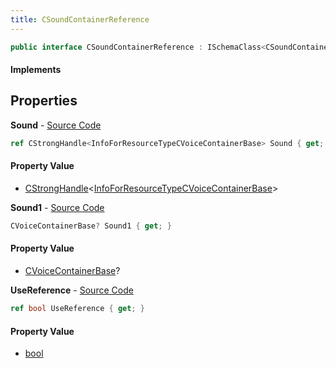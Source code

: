 ```yaml
---
title: CSoundContainerReference
---
```


```csharp
public interface CSoundContainerReference : ISchemaClass<CSoundContainerReference>, ISchemaField, ISchemaClass, INativeHandle
```

#### Implements

## Properties

**Sound** - [Source Code](https://github.com/swiftly-solution/swiftlys2/blob/master/managed/src/SwiftlyS2.Generated/Schemas/Interfaces/CSoundContainerReference.cs#L18)

```csharp
ref CStrongHandle<InfoForResourceTypeCVoiceContainerBase> Sound { get; }
```

#### Property Value

- [CStrongHandle](/docs/api/shared/natives/cstronghandle-1)<[InfoForResourceTypeCVoiceContainerBase](/docs/api/shared/schemadefinitions/infoforresourcetypecvoicecontainerbase)>

**Sound1** - [Source Code](https://github.com/swiftly-solution/swiftlys2/blob/master/managed/src/SwiftlyS2.Generated/Schemas/Interfaces/CSoundContainerReference.cs#L20)

```csharp
CVoiceContainerBase? Sound1 { get; }
```

#### Property Value

- [CVoiceContainerBase](/docs/api/shared/schemadefinitions/cvoicecontainerbase)?

**UseReference** - [Source Code](https://github.com/swiftly-solution/swiftlys2/blob/master/managed/src/SwiftlyS2.Generated/Schemas/Interfaces/CSoundContainerReference.cs#L16)

```csharp
ref bool UseReference { get; }
```

#### Property Value

- [bool](https://learn.microsoft.com/dotnet/api/system.boolean)

